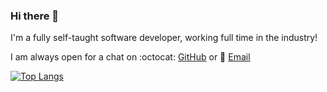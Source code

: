 ### Hi there 👋

I'm a fully self-taught software developer, working full time in the industry!

I am always open for a chat on :octocat: [GitHub](https://github.com/adamwoodhead) or 📨 [Email](mailto:info@adamwoodhead.co.uk)

[![Top Langs](https://github-readme-stats.vercel.app/api/top-langs/?username=adamwoodhead&count_private=true&include_all_commits=true)](https://github.com/adamwoodhead/)
